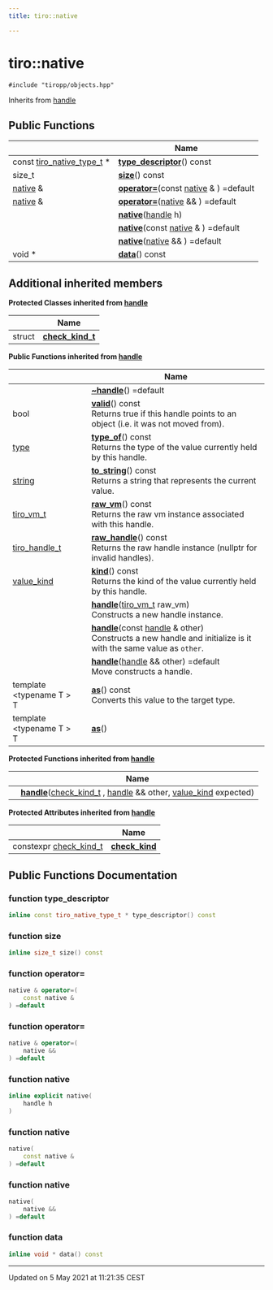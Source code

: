 ```yaml
---
title: tiro::native

---
```


# tiro::native




`#include "tiropp/objects.hpp"`

Inherits from [handle](/docs/api/classes/classtiro_1_1handle)

## Public Functions

|                | Name           |
| -------------- | -------------- |
| const [tiro_native_type_t](/docs/api/files/objects_8h#typedef-tiro_native_type_t) * | **[type_descriptor](/docs/api/classes/classtiro_1_1native#function-type_descriptor)**() const |
| size_t | **[size](/docs/api/classes/classtiro_1_1native#function-size)**() const |
| [native](/docs/api/classes/classtiro_1_1native) & | **[operator=](/docs/api/classes/classtiro_1_1native#function-operator=)**(const [native](/docs/api/classes/classtiro_1_1native) & ) =default |
| [native](/docs/api/classes/classtiro_1_1native) & | **[operator=](/docs/api/classes/classtiro_1_1native#function-operator=)**([native](/docs/api/classes/classtiro_1_1native) && ) =default |
| | **[native](/docs/api/classes/classtiro_1_1native#function-native)**([handle](/docs/api/classes/classtiro_1_1handle) h) |
| | **[native](/docs/api/classes/classtiro_1_1native#function-native)**(const [native](/docs/api/classes/classtiro_1_1native) & ) =default |
| | **[native](/docs/api/classes/classtiro_1_1native#function-native)**([native](/docs/api/classes/classtiro_1_1native) && ) =default |
| void * | **[data](/docs/api/classes/classtiro_1_1native#function-data)**() const |

## Additional inherited members

**Protected Classes inherited from [handle](/docs/api/classes/classtiro_1_1handle)**

|                | Name           |
| -------------- | -------------- |
| struct | **[check_kind_t](/docs/api/classes/structtiro_1_1handle_1_1check__kind__t)**  |

**Public Functions inherited from [handle](/docs/api/classes/classtiro_1_1handle)**

|                | Name           |
| -------------- | -------------- |
| | **[~handle](/docs/api/classes/classtiro_1_1handle#function-~handle)**() =default |
| bool | **[valid](/docs/api/classes/classtiro_1_1handle#function-valid)**() const<br>Returns true if this handle points to an object (i.e. it was not moved from).  |
| [type](/docs/api/classes/classtiro_1_1type) | **[type_of](/docs/api/classes/classtiro_1_1handle#function-type_of)**() const<br>Returns the type of the value currently held by this handle.  |
| [string](/docs/api/classes/classtiro_1_1string) | **[to_string](/docs/api/classes/classtiro_1_1handle#function-to_string)**() const<br>Returns a string that represents the current value.  |
| [tiro_vm_t](/docs/api/files/def_8h#typedef-tiro_vm_t) | **[raw_vm](/docs/api/classes/classtiro_1_1handle#function-raw_vm)**() const<br>Returns the raw vm instance associated with this handle.  |
| [tiro_handle_t](/docs/api/files/def_8h#typedef-tiro_handle_t) | **[raw_handle](/docs/api/classes/classtiro_1_1handle#function-raw_handle)**() const<br>Returns the raw handle instance (nullptr for invalid handles).  |
| [value_kind](/docs/api/namespaces/namespacetiro#enum-value_kind) | **[kind](/docs/api/classes/classtiro_1_1handle#function-kind)**() const<br>Returns the kind of the value currently held by this handle.  |
| | **[handle](/docs/api/classes/classtiro_1_1handle#function-handle)**([tiro_vm_t](/docs/api/files/def_8h#typedef-tiro_vm_t) raw_vm)<br>Constructs a new handle instance.  |
| | **[handle](/docs/api/classes/classtiro_1_1handle#function-handle)**(const [handle](/docs/api/classes/classtiro_1_1handle) & other)<br>Constructs a new handle and initialize is it with the same value as `other`.  |
| | **[handle](/docs/api/classes/classtiro_1_1handle#function-handle)**([handle](/docs/api/classes/classtiro_1_1handle) && other) =default<br>Move constructs a handle.  |
| template <typename T \> <br>T | **[as](/docs/api/classes/classtiro_1_1handle#function-as)**() const<br>Converts this value to the target type.  |
| template <typename T \> <br>T | **[as](/docs/api/classes/classtiro_1_1handle#function-as)**() |

**Protected Functions inherited from [handle](/docs/api/classes/classtiro_1_1handle)**

|                | Name           |
| -------------- | -------------- |
| | **[handle](/docs/api/classes/classtiro_1_1handle#function-handle)**([check_kind_t](/docs/api/classes/structtiro_1_1handle_1_1check__kind__t) , [handle](/docs/api/classes/classtiro_1_1handle) && other, [value_kind](/docs/api/namespaces/namespacetiro#enum-value_kind) expected) |

**Protected Attributes inherited from [handle](/docs/api/classes/classtiro_1_1handle)**

|                | Name           |
| -------------- | -------------- |
| constexpr [check_kind_t](/docs/api/classes/structtiro_1_1handle_1_1check__kind__t) | **[check_kind](/docs/api/classes/classtiro_1_1handle#variable-check_kind)**  |


## Public Functions Documentation

### function type_descriptor

```cpp
inline const tiro_native_type_t * type_descriptor() const
```


### function size

```cpp
inline size_t size() const
```


### function operator=

```cpp
native & operator=(
    const native & 
) =default
```


### function operator=

```cpp
native & operator=(
    native && 
) =default
```


### function native

```cpp
inline explicit native(
    handle h
)
```


### function native

```cpp
native(
    const native & 
) =default
```


### function native

```cpp
native(
    native && 
) =default
```


### function data

```cpp
inline void * data() const
```


-------------------------------

Updated on  5 May 2021 at 11:21:35 CEST